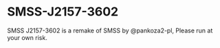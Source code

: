 # SMSS-J2157-3602
SMSS J2157-3602 is a remake of SMSS by @pankoza2-pl, Please run at your own risk.
